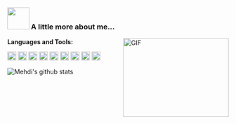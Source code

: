 
### <img src="https://media.giphy.com/media/VgCDAzcKvsR6OM0uWg/giphy.gif" width="50"> A little more about me...  

  <img align="right" width='240' height='180' alt="GIF" src="https://coco-img.oss-cn-hangzhou.aliyuncs.com/icon/about.gif" />


**Languages and Tools:**  

<code><img height="20" src="https://coco-img.oss-cn-hangzhou.aliyuncs.com/icon/javascript.png"></code>
<code><img height="20" src="https://coco-img.oss-cn-hangzhou.aliyuncs.com/icon/vue.png"></code>
<code><img height="20" src="https://coco-img.oss-cn-hangzhou.aliyuncs.com/icon/react.png"></code>
<code><img height="20" src="https://coco-img.oss-cn-hangzhou.aliyuncs.com/icon/nodejs.png"></code>
<code><img height="20" src="https://coco-img.oss-cn-hangzhou.aliyuncs.com/icon/java.png"></code>
<code><img height="20" src="https://coco-img.oss-cn-hangzhou.aliyuncs.com/icon/mysql.png"></code>
<code><img height="20" src="https://coco-img.oss-cn-hangzhou.aliyuncs.com/icon/docker.png"></code>
<code><img height="20" src="https://coco-img.oss-cn-hangzhou.aliyuncs.com/icon/git.png"></code>
<code><img height="20" src="https://coco-img.oss-cn-hangzhou.aliyuncs.com/icon/terminal.png"></code>

![Mehdi's github stats](https://github-readme-stats.vercel.app/api?username=ZhengKe996&show_icons=true&hide_border=true)
